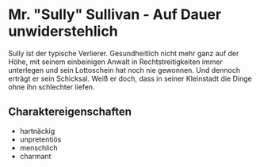 # Mr. "Sully" Sullivan - Auf Dauer unwiderstehlich

Sully ist der typische Verlierer. Gesundheitlich nicht mehr ganz auf der Höhe, mit seinem einbeinigen Anwalt in Rechtstreitigkeiten immer unterlegen und sein Lottoschein hat noch nie gewonnen. Und dennoch erträgt er sein Schicksal. Weiß er doch, dass in seiner Kleinstadt die Dinge ohne ihn schlechter liefen.

## Charaktereigenschaften
* hartnäckig
* unpretentiös
* menschlich
* charmant 
